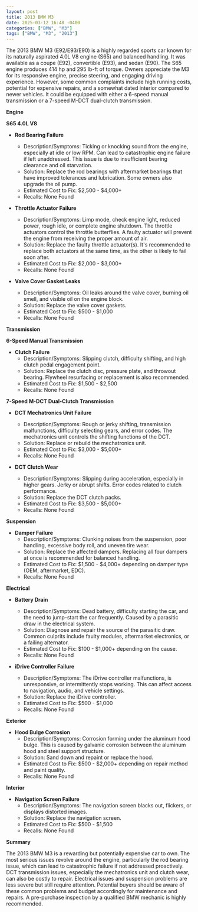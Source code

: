 ```yaml
---
layout: post
title: 2013 BMW M3
date: 2025-03-12 16:48 -0400
categories: ["BMW", "M3"]
tags: ["BMW", "M3", "2013"]
---
```

The 2013 BMW M3 (E92/E93/E90) is a highly regarded sports car known for its naturally aspirated 4.0L V8 engine (S65) and balanced handling. It was available as a coupe (E92), convertible (E93), and sedan (E90). The S65 engine produces 414 hp and 295 lb-ft of torque. Owners appreciate the M3 for its responsive engine, precise steering, and engaging driving experience. However, some common complaints include high running costs, potential for expensive repairs, and a somewhat dated interior compared to newer vehicles. It could be equipped with either a 6-speed manual transmission or a 7-speed M-DCT dual-clutch transmission.

**Engine**

**S65 4.0L V8**

*   **Rod Bearing Failure**
    *   Description/Symptoms: Ticking or knocking sound from the engine, especially at idle or low RPM. Can lead to catastrophic engine failure if left unaddressed. This issue is due to insufficient bearing clearance and oil starvation.
    *   Solution: Replace the rod bearings with aftermarket bearings that have improved tolerances and lubrication. Some owners also upgrade the oil pump.
    *   Estimated Cost to Fix: $2,500 - $4,000+
    *   Recalls: None Found

*   **Throttle Actuator Failure**
    *   Description/Symptoms: Limp mode, check engine light, reduced power, rough idle, or complete engine shutdown. The throttle actuators control the throttle butterflies. A faulty actuator will prevent the engine from receiving the proper amount of air.
    *   Solution: Replace the faulty throttle actuator(s). It's recommended to replace both actuators at the same time, as the other is likely to fail soon after.
    *   Estimated Cost to Fix: $2,000 - $3,000+
    *   Recalls: None Found

*   **Valve Cover Gasket Leaks**
    *   Description/Symptoms: Oil leaks around the valve cover, burning oil smell, and visible oil on the engine block.
    *   Solution: Replace the valve cover gaskets.
    *   Estimated Cost to Fix: $500 - $1,000
    *   Recalls: None Found

**Transmission**

**6-Speed Manual Transmission**

*   **Clutch Failure**
    *   Description/Symptoms: Slipping clutch, difficulty shifting, and high clutch pedal engagement point.
    *   Solution: Replace the clutch disc, pressure plate, and throwout bearing. Flywheel resurfacing or replacement is also recommended.
    *   Estimated Cost to Fix: $1,500 - $2,500
    *   Recalls: None Found

**7-Speed M-DCT Dual-Clutch Transmission**

*   **DCT Mechatronics Unit Failure**
    *   Description/Symptoms: Rough or jerky shifting, transmission malfunctions, difficulty selecting gears, and error codes. The mechatronics unit controls the shifting functions of the DCT.
    *   Solution: Replace or rebuild the mechatronics unit.
    *   Estimated Cost to Fix: $3,000 - $5,000+
    *   Recalls: None Found

*   **DCT Clutch Wear**
    *   Description/Symptoms: Slipping during acceleration, especially in higher gears. Jerky or abrupt shifts. Error codes related to clutch performance.
    *   Solution: Replace the DCT clutch packs.
    *   Estimated Cost to Fix: $3,500 - $5,000+
    *   Recalls: None Found

**Suspension**

*   **Damper Failure**
    *   Description/Symptoms: Clunking noises from the suspension, poor handling, excessive body roll, and uneven tire wear.
    *   Solution: Replace the affected dampers. Replacing all four dampers at once is recommended for balanced handling.
    *   Estimated Cost to Fix: $1,500 - $4,000+ depending on damper type (OEM, aftermarket, EDC).
    *   Recalls: None Found

**Electrical**

*   **Battery Drain**
    *   Description/Symptoms: Dead battery, difficulty starting the car, and the need to jump-start the car frequently. Caused by a parasitic draw in the electrical system.
    *   Solution: Diagnose and repair the source of the parasitic draw. Common culprits include faulty modules, aftermarket electronics, or a failing alternator.
    *   Estimated Cost to Fix: $100 - $1,000+ depending on the cause.
    *   Recalls: None Found

*   **iDrive Controller Failure**
    *   Description/Symptoms: The iDrive controller malfunctions, is unresponsive, or intermittently stops working. This can affect access to navigation, audio, and vehicle settings.
    *   Solution: Replace the iDrive controller.
    *   Estimated Cost to Fix: $500 - $1,000
    *   Recalls: None Found

**Exterior**

*   **Hood Bulge Corrosion**
    *   Description/Symptoms: Corrosion forming under the aluminum hood bulge. This is caused by galvanic corrosion between the aluminum hood and steel support structure.
    *   Solution: Sand down and repaint or replace the hood.
    *   Estimated Cost to Fix: $500 - $2,000+ depending on repair method and paint quality.
    *   Recalls: None Found

**Interior**

*   **Navigation Screen Failure**
    *   Description/Symptoms: The navigation screen blacks out, flickers, or displays distorted images.
    *   Solution: Replace the navigation screen.
    *   Estimated Cost to Fix: $500 - $1,500
    *   Recalls: None Found

**Summary**

The 2013 BMW M3 is a rewarding but potentially expensive car to own. The most serious issues revolve around the engine, particularly the rod bearing issue, which can lead to catastrophic failure if not addressed proactively. DCT transmission issues, especially the mechatronics unit and clutch wear, can also be costly to repair. Electrical issues and suspension problems are less severe but still require attention. Potential buyers should be aware of these common problems and budget accordingly for maintenance and repairs. A pre-purchase inspection by a qualified BMW mechanic is highly recommended.

